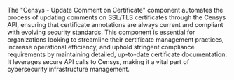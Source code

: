 The "Censys - Update Comment on Certificate" component automates the process of updating comments on SSL/TLS certificates through the Censys API, ensuring that certificate annotations are always current and compliant with evolving security standards. This component is essential for organizations looking to streamline their certificate management practices, increase operational efficiency, and uphold stringent compliance requirements by maintaining detailed, up-to-date certificate documentation. It leverages secure API calls to Censys, making it a vital part of cybersecurity infrastructure management.
